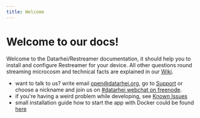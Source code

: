 ```yaml
---
title: Welcome
---
```

# Welcome to our docs!
Welcome to the Datarhei/Restreamer documentation, it should help you to install and configure Restreamer for your device. All other questions round streaming microcosm and technical facts are explained in our [Wiki](../wiki/). 

* want to talk to us? write email open@datarhei.org, go to [Support](../support.html) or choose a nickname and join us on <a target= "_blank" href="https://webchat.freenode.net/?channels=datarhei">#datarhei webchat on freenode</a>.
* if you're having a weird problem while developing, see [Known Issues](https://github.com/datarhei/restreamer/issues/)
* small installation guide how to start the app with Docker could be found [here](docker-setup.html)  
